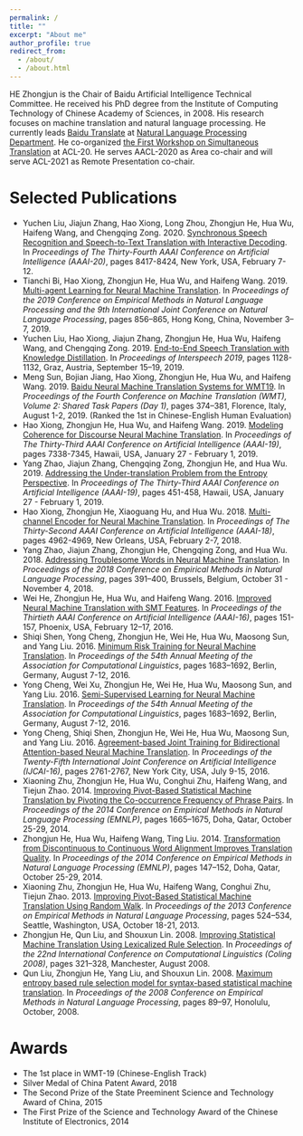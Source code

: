 ```yaml
---
permalink: /
title: ""
excerpt: "About me"
author_profile: true
redirect_from: 
  - /about/
  - /about.html
---
```

HE Zhongjun is the Chair of Baidu Artificial Intelligence Technical Committee. He received his PhD degree from the Institute of Computing Technology of Chinese Academy of Sciences, in 2008. His research focuses on machine translation and natural language processing. He currently leads [Baidu Translate](https://fanyi.baidu.com) at [Natural Language Processing Department](https://nlp.baidu.com/homepage/index). He co-organized [the First Workshop on Simultaneous Translation](https://simultrans-workshop.github.io) at ACL-20. He serves AACL-2020 as Area co-chair and will serve ACL-2021 as Remote Presentation co-chair.

Selected Publications
======
* Yuchen Liu, Jiajun Zhang, Hao Xiong, Long Zhou, Zhongjun He,  Hua Wu, Haifeng Wang, and Chengqing Zong. 2020. [Synchronous Speech Recognition and Speech-to-Text Translation with Interactive Decoding](https://aaai.org/ojs/index.php/AAAI/article/view/6360/6216). In *Proceedings of The Thirty-Fourth AAAI Conference on Artificial Intelligence (AAAI-20)*, pages 8417-8424, New York, USA, February 7-12. 
* Tianchi Bi, Hao Xiong, Zhongjun He, Hua Wu, and Haifeng Wang. 2019. [Multi-agent Learning for Neural Machine Translation](https://www.aclweb.org/anthology/D19-1079.pdf). In *Proceedings of the 2019 Conference on Empirical Methods in Natural Language Processing and the 9th International Joint Conference on Natural Language Processing*, pages 856–865, Hong Kong, China, November 3–7, 2019. 
* Yuchen Liu, Hao Xiong, Jiajun Zhang, Zhongjun He, Hua Wu, Haifeng Wang, and Chengqing Zong. 2019. [End-to-End Speech Translation with Knowledge Distillation](https://www.isca-speech.org/archive/Interspeech_2019/pdfs/2582.pdf). In *Proceedings of Interspeech 2019*, pages 1128-1132, Graz, Austria, September 15–19, 2019.
* Meng Sun, Bojian Jiang, Hao Xiong, Zhongjun He, Hua Wu, and Haifeng Wang. 2019. [Baidu Neural Machine Translation Systems for WMT19](https://www.aclweb.org/anthology/W19-5341.pdf). In *Proceedings of the Fourth Conference on Machine Translation (WMT), Volume 2: Shared Task Papers (Day 1)*, pages 374–381, Florence, Italy, August 1-2, 2019. (Ranked the 1st in Chinese-English Human Evaluation)
* Hao Xiong, Zhongjun He, Hua Wu, and Haifeng Wang. 2019. [Modeling Coherence for Discourse Neural Machine Translation](https://www.aaai.org/ojs/index.php/AAAI/article/view/4721). In *Proceedings of The Thirty-Third AAAI Conference on Artificial Intelligence (AAAI-19)*, pages 7338-7345, Hawaii, USA, January 27 - February 1, 2019.
* Yang Zhao, Jiajun Zhang, Chengqing Zong, Zhongjun He, and Hua Wu. 2019. [Addressing the Under-translation Problem from the Entropy Perspective](https://www.aaai.org/ojs/index.php/AAAI/article/view/3817). In *Proceedings of The Thirty-Third AAAI Conference on Artificial Intelligence (AAAI-19)*, pages 451-458, Hawaii, USA, January 27 - February 1, 2019.
* Hao Xiong, Zhongjun He, Xiaoguang Hu, and Hua Wu. 2018. [Multi-channel Encoder for Neural Machine Translation](https://www.aaai.org/ocs/index.php/AAAI/AAAI18/paper/download/16788/16029). In *Proceedings of The Thirty-Second AAAI Conference on Artificial Intelligence (AAAI-18)*, pages 4962-4969, New Orleans, USA, February 2-7, 2018.
* Yang Zhao, Jiajun Zhang, Zhongjun He, Chengqing Zong, and Hua Wu. 2018. [Addressing Troublesome Words in Neural Machine Translation](https://www.aclweb.org/anthology/D18-1036.pdf). In *Proceedings of the 2018 Conference on Empirical Methods in Natural Language Processing*, pages 391–400, Brussels, Belgium, October 31 - November 4, 2018.
* Wei He, Zhongjun He, Hua Wu, and Haifeng Wang. 2016. [Improved Neural Machine Translation with SMT Features](https://www.aaai.org/ocs/index.php/AAAI/AAAI16/paper/view/12189/11577). In *Proceedings of the Thirtieth AAAI Conference on Artificial Intelligence (AAAI-16)*, pages 151-157, Phoenix, USA, February 12–17, 2016.
* Shiqi Shen, Yong Cheng, Zhongjun He, Wei He, Hua Wu, Maosong Sun, and Yang Liu. 2016. [Minimum Risk Training for Neural Machine Translation](https://www.aclweb.org/anthology/P16-1159.pdf). In *Proceedings of the 54th Annual Meeting of the Association for Computational Linguistics*, pages 1683–1692, Berlin, Germany, August 7-12, 2016. 
* Yong Cheng, Wei Xu, Zhongjun He, Wei He, Hua Wu, Maosong Sun, and Yang Liu. 2016. [Semi-Supervised Learning for Neural Machine Translation](https://www.aclweb.org/anthology/P16-1185.pdf). In *Proceedings of the 54th Annual Meeting of the Association for Computational Linguistics*, pages 1683–1692, Berlin, Germany, August 7-12, 2016. 
* Yong Cheng, Shiqi Shen, Zhongjun He, Wei He, Hua Wu, Maosong Sun, and Yang Liu. 2016. [Agreement-based Joint Training for Bidirectional Attention-based Neural Machine Translation](https://www.ijcai.org/Proceedings/16/Papers/392.pdf). In *Proceedings of the Twenty-Fifth International Joint Conference on Artificial Intelligence (IJCAI-16)*, pages 2761-2767, New York City, USA, July 9-15, 2016.
* Xiaoning Zhu, Zhongjun He, Hua Wu, Conghui Zhu, Haifeng Wang, and Tiejun Zhao. 2014. [Improving Pivot-Based Statistical Machine Translation by Pivoting the Co-occurrence Frequency of Phrase Pairs](https://www.aclweb.org/anthology/D14-1174.pdf). In *Proceedings of the 2014 Conference on Empirical Methods in Natural Language Processing (EMNLP)*, pages 1665–1675, Doha, Qatar, October 25-29, 2014.
* Zhongjun He, Hua Wu, Haifeng Wang, Ting Liu. 2014. [Transformation from Discontinuous to Continuous Word Alignment Improves Translation Quality](https://www.aclweb.org/anthology/D14-1016.pdf). In *Proceedings of the 2014 Conference on Empirical Methods in Natural Language Processing (EMNLP)*, pages 147–152, Doha, Qatar, October 25-29, 2014.
* Xiaoning Zhu, Zhongjun He, Hua Wu, Haifeng Wang, Conghui Zhu, Tiejun Zhao. 2013. [Improving Pivot-Based Statistical Machine Translation Using Random Walk](https://www.aclweb.org/anthology/D13-1050.pdf). In *Proceedings of the 2013 Conference on Empirical Methods in Natural Language Processing*, pages 524–534, Seattle, Washington, USA, October  18-21, 2013.
* Zhongjun He, Qun Liu, and Shouxun Lin. 2008. [Improving Statistical Machine Translation Using Lexicalized Rule Selection](https://www.aclweb.org/anthology/C08-1041.pdf). In *Proceedings of the 22nd International Conference on Computational Linguistics (Coling 2008)*, pages 321–328, Manchester, August 2008.
* Qun Liu, Zhongjun He, Yang Liu, and Shouxun Lin. 2008. [Maximum entropy based rule selection model for syntax-based statistical machine translation](https://www.aclweb.org/anthology/D08-1010.pdf). In *Proceedings of the 2008 Conference on Empirical Methods in Natural Language Processing*, pages 89–97, Honolulu, October, 2008.

Awards
=====
* The 1st place in WMT-19 (Chinese-English Track)
* Silver Medal of China Patent Award, 2018
* The Second Prize of the State Preeminent Science and Technology Award of China, 2015
* The First Prize of the Science and
Technology Award of the Chinese Institute of Electronics, 2014

 